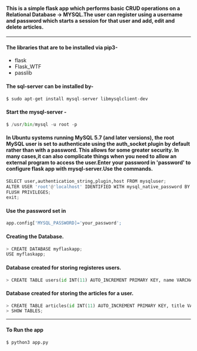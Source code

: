 #### This is a simple flask app which performs basic CRUD operations on a Relational Database -> MYSQL.The user can register using a username and password which starts a session for that user and add, edit and delete articles.
<hr>

#### The libraries that are to be installed via pip3-
* flask
* Flask_WTF
* passlib

#### The sql-server can be installed by-
```py
$ sudo apt-get install mysql-server libmysqlclient-dev
```
#### Start the mysql-server -
```py
$ /usr/bin/mysql -u root -p
```
#### In Ubuntu systems running MySQL 5.7 (and later versions), the root MySQL user is set to authenticate using the auth_socket plugin by default rather than with a password. This allows for some greater security. In many cases,it can also complicate things when you need to allow an external program to access the user.Enter your password in 'password' to configure flask app with mysql-server.Use the commands.

```py
SELECT user,authentication_string,plugin,host FROM mysqluser;
ALTER USER 'root'@'localhost' IDENTIFIED WITH mysql_native_password BY 'password';
FLUSH PRIVILEGES;
exit;
```
#### Use the password set in 
```py
app.config['MYSQL_PASSWORD]='your_password';
```
#### Creating the Database.
```py
> CREATE DATABASE myflaskapp;
USE myflaskapp;
```
#### Database created for storing registeres users.
```py
> CREATE TABLE users(id INT(11) AUTO_INCREMENT PRIMARY KEY, name VARCHAR(100),email VARCHAR(100),username VARCHAR(30), password VARCHAR(100), register_date TIMESTAMP DEFAULT CURRENT_TIMESTAMP);
```
#### Database created for storing the articles for a user.
```py
> CREATE TABLE articles(id INT(11) AUTO_INCREMENT PRIMARY KEY, title VARCHAR(255),author VARCHAR(100),body TEXT, create_date TIMESTAMP DEFAULT CURRENT_TIMESTAMP);
> SHOW TABLES;
```
<hr>

#### To Run the app 
```py
$ python3 app.py 
```


